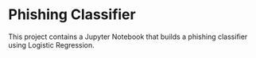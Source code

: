 # Phishing Classifier

This project contains a Jupyter Notebook that builds a phishing classifier using Logistic Regression.
